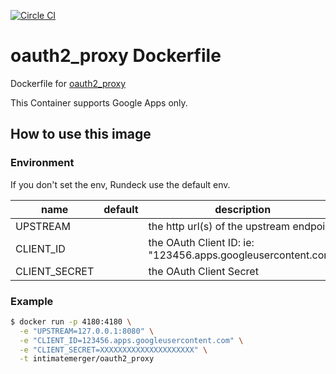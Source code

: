 [![Circle CI](https://circleci.com/gh/IntimateMerger/dockerfile-oauth2_proxy/tree/master.svg?style=svg)](https://circleci.com/gh/IntimateMerger/dockerfile-oauth2_proxy/tree/master)

# oauth2_proxy Dockerfile
Dockerfile for [oauth2_proxy](https://github.com/bitly/oauth2_proxy)

This Container supports Google Apps only.

## How to use this image

### Environment

If you don't set the env, Rundeck use the default env.

| name | default | description |
| --- | --- | --- |
| UPSTREAM |  | the http url(s) of the upstream endpoint |
| CLIENT_ID |  | the OAuth Client ID: ie: "123456.apps.googleusercontent.com" |
| CLIENT_SECRET |  | the OAuth Client Secret |

### Example

```bash
$ docker run -p 4180:4180 \
  -e "UPSTREAM=127.0.0.1:8080" \
  -e "CLIENT_ID=123456.apps.googleusercontent.com" \
  -e "CLIENT_SECRET=XXXXXXXXXXXXXXXXXXXXX" \
  -t intimatemerger/oauth2_proxy
```
